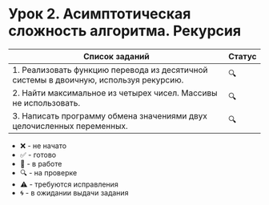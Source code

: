 # Урок 2. Асимптотическая сложность алгоритма. Рекурсия

| Список заданий                                                                        | Статус |
| ------------------------------------------------------------------------------------- | ------ |
| 1. Реализовать функцию перевода из десятичной системы в двоичную, используя рекурсию. | :mag:  |
| 2. Найти максимальное из четырех чисел. Массивы не использовать.                      | :mag:  |
| 3. Написать программу обмена значениями двух целочисленных переменных.                | :mag:  |

-   :x: - не начато
-   :white_check_mark: - готово
-   :memo: - в работе
-   :mag: - на проверке
-   :warning: - требуются исправления
-   :cyclone: - в ожидании выдачи задания
